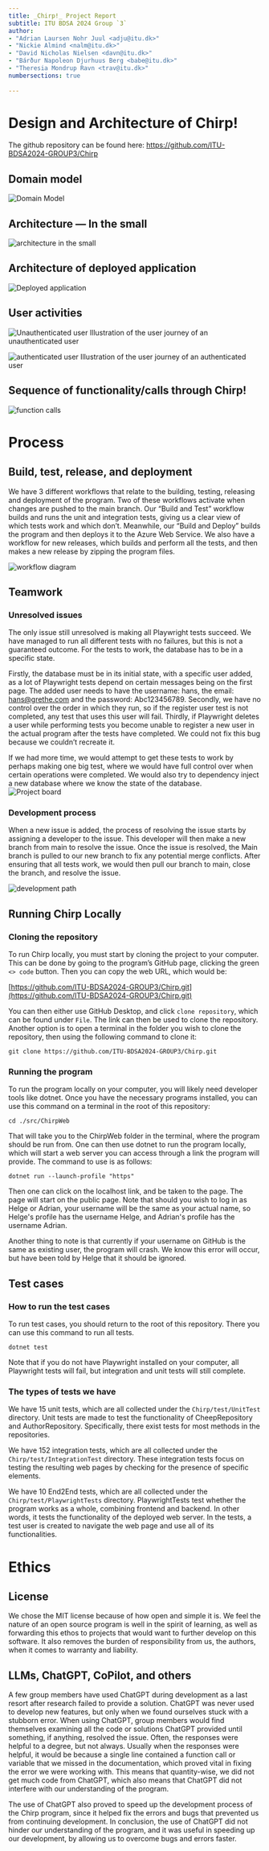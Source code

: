 ```yaml
---
title: _Chirp!_ Project Report
subtitle: ITU BDSA 2024 Group `3`
author:
- "Adrian Laursen Nohr Juul <adju@itu.dk>"
- "Nickie Almind <nalm@itu.dk>"
- "David Nicholas Nielsen <davn@itu.dk>"
- "Bárður Napoleon Djurhuus Berg <babe@itu.dk>"
- "Theresia Mondrup Ravn <trav@itu.dk>"
numbersections: true
 
---
```


# Design and Architecture of Chirp\!
The github repository can be found here: https://github.com/ITU-BDSA2024-GROUP3/Chirp
## Domain model

![Domain Model](./images/domainModel.png)

## Architecture — In the small

![architecture in the small](./images/arcInSmall.png)

## Architecture of deployed application

![Deployed application](./images/deployedApplication.png)

## User activities

![Unauthenticated user](./images/unauthUser.png)
Illustration of the user journey of an unauthenticated user

![authenticated user](./images/authUser.png)
Illustration of the user journey of an authenticated user

## Sequence of functionality/calls through Chirp\!

![function calls](./images/functionCall.png)

# Process

## Build, test, release, and deployment

We have 3 different workflows that relate to the building, testing, releasing and deployment of the program. Two of these workflows activate when changes are pushed to the main branch. Our “Build and Test” workflow builds and runs the unit and integration tests, giving us a clear view of which tests work and which don’t. Meanwhile, our “Build and Deploy” builds the program and then deploys it to the Azure Web Service. We also have a workflow for new releases, which builds and perform all the tests, and then makes a new release by zipping the program files.

![workflow diagram](./images/workflow.png)

## Teamwork

### Unresolved issues

The only issue still unresolved is making all Playwright tests succeed. We have managed to run all different tests with no failures, but this is not a guaranteed outcome. For the tests to work, the database has to be in a specific state. 

Firstly, the database must be in its initial state, with a specific user added, as a lot of Playwright tests depend on certain messages being on the first page. The added user needs to have the username: hans, the email: [hans@grethe.com](mailto:hans@grethe.com) and the password: Abc123456789. Secondly, we have no control over the order in which they run, so if the register user test is not completed, any test that uses this user will fail. Thirdly, if Playwright deletes a user while performing tests you become unable to register a new user in the actual program after the tests have completed. We could not fix this bug because we couldn’t recreate it. 

If we had more time, we would attempt to get these tests to work by perhaps making one big test, where we would have full control over when certain operations were completed. We would also try to dependency inject a new database where we know the state of the database.   
![Project board](./images/projectBoard.png)

### Development process

When a new issue is added, the process of resolving the issue starts by assigning a developer to the issue. This developer will then make a new branch from main to resolve the issue. Once the issue is resolved, the Main branch is pulled to our new branch to fix any potential merge conflicts. After ensuring that all tests work, we would then pull our branch to main, close the branch, and resolve the issue.

![development path](./images/devPath.png)

## **Running Chirp Locally**

### **Cloning the repository**

To run Chirp locally, you must start by cloning the project to your computer. This can be done by going to the program’s GitHub page, clicking the green `<> code` button. Then you can copy the web URL, which would be:

[https://github.com/ITU-BDSA2024-GROUP3/Chirp.git](https://github.com/ITU-BDSA2024-GROUP3/Chirp.git)

You can then either use GitHub Desktop, and click `clone repository`, which can be found under `File`. The link can then be used to clone the repository. Another option is to open a terminal in the folder you wish to clone the repository, then using the following command to clone it:

`git clone https://github.com/ITU-BDSA2024-GROUP3/Chirp.git`

### **Running the program**

To run the program locally on your computer, you will likely need developer tools like dotnet. Once you have the necessary programs installed, you can use this command on a terminal in the root of this repository:

`cd ./src/ChirpWeb`

That will take you to the ChirpWeb folder in the terminal, where the program should be run from. One can then use dotnet to run the program locally, which will start a web server you can access through a link the program will provide. The command to use is as follows:

`dotnet run --launch-profile "https"`

Then one can click on the localhost link, and be taken to the page. The page will start on the public page. Note that should you wish to log in as Helge or Adrian, your username will be the same as your actual name, so Helge's profile has the username Helge, and Adrian's profile has the username Adrian.

Another thing to note is that currently if your username on GitHub is the same as existing user, the program will crash. We know this error will occur, but have been told by Helge that it should be ignored.

## **Test cases**

### **How to run the test cases**

To run test cases, you should return to the root of this repository. There you can use this command to run all tests.

`dotnet test`

Note that if you do not have Playwright installed on your computer, all Playwright tests will fail, but integration and unit tests will still complete.

### **The types of tests we have**

We have 15 unit tests, which are all collected under the `Chirp/test/UnitTest` directory. Unit tests are made to test the functionality of CheepRepository and AuthorRepository. Specifically, there exist tests for most methods in the repositories.

We have 152 integration tests, which are all collected under the `Chirp/test/IntegrationTest` directory. These integration tests focus on testing the resulting web pages by checking for the presence of specific elements.

We have 10 End2End tests, which are all collected under the `Chirp/test/PlaywrightTests` directory. PlaywrightTests test whether the program works as a whole, combining frontend and backend. In other words, it tests the functionality of the deployed web server. In the tests, a test user is created to navigate the web page and use all of its functionalities.

# Ethics

## License

We chose the MIT license because of how open and simple it is. We feel the nature of an open source program is well in the spirit of learning, as well as forwarding this ethos to projects that would want to further develop on this software. It also removes the burden of responsibility from us, the authors, when it comes to warranty and liability.

## LLMs, ChatGPT, CoPilot, and others

A few group members have used ChatGPT during development as a last resort after research failed to provide a solution. ChatGPT was never used to develop new features, but only when we found ourselves stuck with a stubborn error. When using ChatGPT, group members would find themselves examining all the code or solutions ChatGPT provided until something, if anything, resolved the issue. Often, the responses were helpful to a degree, but not always. Usually when the responses were helpful, it would be because a single line contained a function call or variable that we missed in the documentation, which proved vital in fixing the error we were working with. This means that quantity-wise, we did not get much code from ChatGPT, which also means that ChatGPT did not interfere with our understanding of the program. 

The use of ChatGPT also proved to speed up the development process of the Chirp program, since it helped fix the errors and bugs that prevented us from continuing development. In conclusion, the use of ChatGPT did not hinder our understanding of the program, and it was useful in speeding up our development, by allowing us to overcome bugs and errors faster.